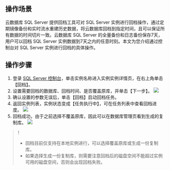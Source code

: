 ## 操作场景
云数据库 SQL Server 提供回档工具可对 SQL Server 实例进行回档操作，通过定期镜像备份和实时流水重建历史数据，将云数据库回档到指定时间，且可以保证所有数据的时间切片一致。云数据库 SQL Server 的全量备份和日志备份保存7天，用户可以回档 SQL Server 实例数据到7天之内的任意时刻。本文为您介绍通过控制台对 SQL Server 实例进行回档的具体操作。

## 操作步骤
1.	登录 [SQL Server 控制台](https://console.cloud.tencent.com/sqlserver)，单击实例名称进入实例实例详情页，在右上角单击【回档】。
2.	设置需要回档的数据库、回档时间、是否覆盖原库，并单击【下一步】。
![](https://main.qcloudimg.com/raw/31eca712209df01ae389e11e449dfa77.png)
3.	确认设置的参数无误后，单击【回档】启动回档任务。
4.	返回实例列表，实例状态变成【任务执行中】，可在任务列表中查看回档进度。
![](https://main.qcloudimg.com/raw/81a4a64c2387edcd92ea1695048cf197.png)
5.	回档成功，由于之前选择不覆盖原库，因此可以在数据库管理页看到生成的复制库。
![](https://main.qcloudimg.com/raw/fdf2c72b604525dda07dbad7995c4de6.png)
>!
>- 回档目前仅支持在本地实例进行，可以选择覆盖原库或生成一份复制库。
>- 如果选择生成一份复制库，则需要注意回档后的磁盘空间不能超过实例可用的磁盘空间，否则会出现回档失败。
